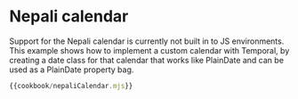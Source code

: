 # Nepali calendar

Support for the Nepali calendar is currently not built in to JS
environments.
This example shows how to implement a custom calendar with Temporal, by
creating a date class for that calendar that works like PlainDate and
can be used as a PlainDate property bag.

```javascript
{{cookbook/nepaliCalendar.mjs}}
```
